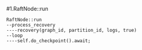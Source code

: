 #1.RaftNode::run

```
RaftNode::run
--process_recovery
----recovery(graph_id, partition_id, logs, true)
--loop
----self.do_checkpoint().await;
```